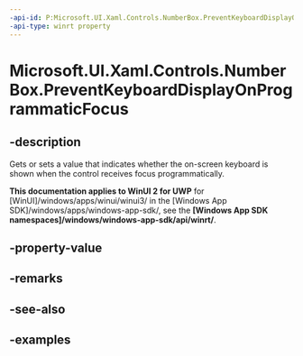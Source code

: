 ```yaml
---
-api-id: P:Microsoft.UI.Xaml.Controls.NumberBox.PreventKeyboardDisplayOnProgrammaticFocus
-api-type: winrt property
---
```


# Microsoft.UI.Xaml.Controls.NumberBox.PreventKeyboardDisplayOnProgrammaticFocus

<!--
public bool PreventKeyboardDisplayOnProgrammaticFocus { get; set; }
-->

## -description

Gets or sets a value that indicates whether the on-screen keyboard is shown when the control receives focus programmatically.

**This documentation applies to WinUI 2 for UWP** for [WinUI]/windows/apps/winui/winui3/ in the [Windows App SDK]/windows/apps/windows-app-sdk/, see the **[Windows App SDK namespaces]/windows/windows-app-sdk/api/winrt/**.

## -property-value

## -remarks

## -see-also

## -examples

